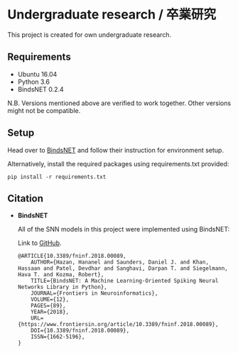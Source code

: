 # Undergraduate research / 卒業研究

This project is created for own undergraduate research.

## Requirements
 - Ubuntu 16.04
 - Python 3.6
 - BindsNET 0.2.4
 
N.B. Versions mentioned above are verified to work together. Other versions might not be compatible.

## Setup

Head over to [BindsNET](https://github.com/Hananel-Hazan/bindsnet) and follow their instruction for environment setup.

Alternatively, install the required packages using requirements.txt provided:

```
pip install -r requirements.txt
```

## Citation

 - **BindsNET**

	All of the SNN models in this project were implemented using BindsNET:

	Link to [GitHub](https://github.com/Hananel-Hazan/bindsnet).

	```
	@ARTICLE{10.3389/fninf.2018.00089,
		AUTHOR={Hazan, Hananel and Saunders, Daniel J. and Khan, Hassaan and Patel, Devdhar and Sanghavi, Darpan T. and Siegelmann, Hava T. and Kozma, Robert},
		TITLE={BindsNET: A Machine Learning-Oriented Spiking Neural Networks Library in Python},
		JOURNAL={Frontiers in Neuroinformatics},
		VOLUME={12},
		PAGES={89},
		YEAR={2018},
		URL={https://www.frontiersin.org/article/10.3389/fninf.2018.00089},
		DOI={10.3389/fninf.2018.00089},
		ISSN={1662-5196},
	}
	```
